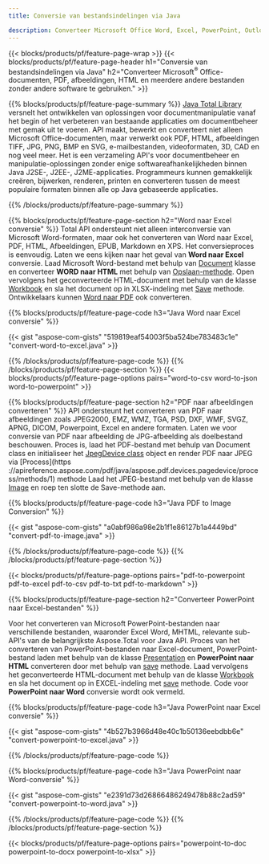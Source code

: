 ```yaml
---
title: Conversie van bestandsindelingen via Java 

description: Converteer Microsoft Office Word, Excel, PowerPoint, Outlook, PDF, HTML, 3D-afbeeldingen, diagrammen, videoformaten en verschillende andere formaten met slechts enkele regels Java-code.
---
```


{{< blocks/products/pf/feature-page-wrap >}}
{{< blocks/products/pf/feature-page-header h1="Conversie van bestandsindelingen via Java" h2="Converteer Microsoft<sup>&reg;</sup> Office-documenten, PDF, afbeeldingen, HTML en meerdere andere bestanden zonder andere software te gebruiken." >}}

{{% blocks/products/pf/feature-page-summary %}}
[Java Total Library](https://product.aspose.com/total/java/) versnelt het ontwikkelen van oplossingen voor documentmanipulatie vanaf het begin of het verbeteren van bestaande applicaties om documentbeheer met gemak uit te voeren. API maakt, bewerkt en converteert niet alleen Microsoft Office-documenten, maar verwerkt ook PDF, HTML, afbeeldingen TIFF, JPG, PNG, BMP en SVG, e-mailbestanden, videoformaten, 3D, CAD en nog veel meer. Het is een verzameling API's voor documentbeheer en manipulatie-oplossingen zonder enige softwareafhankelijkheden binnen Java J2SE-, J2EE-, J2ME-applicaties. Programmeurs kunnen gemakkelijk creëren, bijwerken, renderen, printen en converteren tussen de meest populaire formaten binnen alle op Java gebaseerde applicaties.

{{% /blocks/products/pf/feature-page-summary  %}}

{{% blocks/products/pf/feature-page-section  h2="Word naar Excel conversie" %}}
Total API ondersteunt niet alleen interconversie van Microsoft Word-formaten, maar ook het converteren van Word naar Excel, PDF, HTML, Afbeeldingen, EPUB, Markdown en XPS. Het conversieproces is eenvoudig. Laten we eens kijken naar het geval van **Word naar Excel** conversie. Laad Microsoft Word-bestand met behulp van [Document](https://reference.aspose.com/words/java/com.aspose.words/Document) klasse en converteer **WORD naar HTML** met behulp van [Opslaan-methode](https://reference.aspose.com/words/java/com.aspose.words/Document#save(java.lang.String,com.aspose.words.SaveOptions)). Open vervolgens het geconverteerde HTML-document met behulp van de klasse [Workbook](https://reference.aspose.com/cells/java/com.aspose.cells/Workbook) en sla het document op in XLSX-indeling met [Save](https://reference.aspose.com/cells/java/com.aspose.cells/workbook#save(java.lang.String,%20com.aspose.cells.SaveOptions)) methode.
 Ontwikkelaars kunnen [Word naar PDF](https://products.aspose.com/words/java/conversion/word-to-pdf/) ook converteren.


{{% blocks/products/pf/feature-page-code h3="Java Word naar Excel conversie" %}}

{{< gist "aspose-com-gists" "519819eaf54003f5ba524be783483c1e" "convert-word-to-excel.java" >}}

{{% /blocks/products/pf/feature-page-code  %}}
{{% /blocks/products/pf/feature-page-section %}}
{{< blocks/products/pf/feature-page-options pairs="word-to-csv word-to-json word-to-powerpoint" >}}


{{% blocks/products/pf/feature-page-section  h2="PDF naar afbeeldingen converteren" %}}
API ondersteunt het converteren van PDF naar afbeeldingen zoals JPEG2000, EMZ, WMZ, TGA, PSD, DXF, WMF, SVGZ, APNG, DICOM, Powerpoint, Excel en andere formaten. Laten we voor conversie van PDF naar afbeelding de JPG-afbeelding als doelbestand beschouwen. Proces is, laad het PDF-bestand met behulp van Document class en initialiseer het [JpegDevice class](https://reference.aspose.com/pdf/java/aspose.pdf.devices/jpegdevice) object en render PDF naar JPEG via [Process](https ://apireference.aspose.com/pdf/java/aspose.pdf.devices.pagedevice/process/methods/1) methode
Laad het JPEG-bestand met behulp van de klasse [Image](https://reference.aspose.com/imaging/java/aspose.imaging/image) en roep ten slotte de Save-methode aan.

{{% blocks/products/pf/feature-page-code h3="Java PDF to Image Conversion" %}}

{{< gist "aspose-com-gists" "a0abf986a98e2b1f1e86127b1a4449bd" "convert-pdf-to-image.java" >}}


{{% /blocks/products/pf/feature-page-code  %}}
{{% /blocks/products/pf/feature-page-section %}}

{{< blocks/products/pf/feature-page-options pairs="pdf-to-powerpoint pdf-to-excel pdf-to-csv pdf-to-txt pdf-to-markdown" >}}

{{% blocks/products/pf/feature-page-section  h2="Converteer PowerPoint naar Excel-bestanden" %}}

Voor het converteren van Microsoft PowerPoint-bestanden naar verschillende bestanden, waaronder Excel Word, MHTML, relevante sub-API's van de belangrijkste Aspose.Total voor Java API. Proces van het converteren van PowerPoint-bestanden naar Excel-document, PowerPoint-bestand laden met behulp van de klasse [Presentation](https://reference.aspose.com/slides/java/com.aspose.slides/Presentation) en **PowerPoint naar HTML** converteren door met behulp van [save](https://reference.aspose.com/slides/java/com.aspose.slides/Presentation#save-java.lang.String-int-com.aspose.slides.ISaveOptions-) methode. Laad vervolgens het geconverteerde HTML-document met behulp van de klasse [Workbook](https://reference.aspose.com/cells/java/com.aspose.cells/Workbook) en sla het document op in EXCEL-indeling met [save](https://reference.aspose.com/cells/java/com.aspose.cells/workbook#save(java.lang.String,%20com.aspose.cells.SaveOptions)) methode. Code voor **PowerPoint naar Word** conversie wordt ook vermeld.

{{% blocks/products/pf/feature-page-code h3="Java PowerPoint naar Excel conversie" %}}

{{< gist "aspose-com-gists" "4b527b3966d48e40c1b50136eebdbb6e" "convert-powerpoint-to-excel.java" >}}

{{% /blocks/products/pf/feature-page-code %}}

{{% blocks/products/pf/feature-page-code h3="Java PowerPoint naar Word-conversie" %}}

{{< gist "aspose-com-gists" "e2391d73d26866486249478b88c2ad59" "convert-powerpoint-to-word.java" >}}

{{% /blocks/products/pf/feature-page-code %}}
{{% /blocks/products/pf/feature-page-section %}}

{{< blocks/products/pf/feature-page-options pairs="powerpoint-to-doc powerpoint-to-docx powerpoint-to-xlsx" >}}